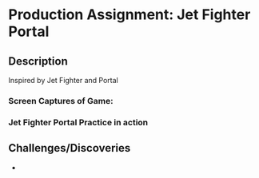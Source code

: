 # Production Assignment: Jet Fighter Portal

## Description
Inspired by Jet Fighter and Portal

### Screen Captures of Game:

### Jet Fighter Portal Practice in action


## Challenges/Discoveries
* 
